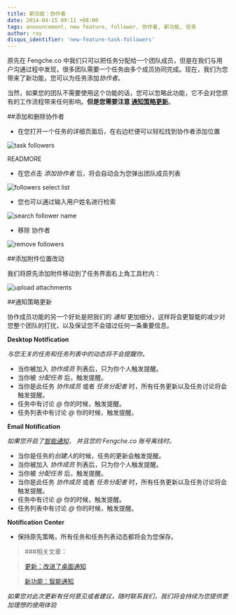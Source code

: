 ```yaml
---
title: 新功能：协作者
date: 2014-04-15 09:11 +08:00
tags: announcement, new feature, follower, 协作者, 新功能, 任务
author: roy
disqus_identifier: 'new-feature-task-followers'
---
```


原先在 Fengche.co 中我们只可以把任务分配给一个团队成员，但是在我们与用户沟通过程中发现，很多团队需要一个任务由多个成员协同完成。现在，我们为您带来了新功能，您可以为任务添加*协作者*。

当然，如果您的团队不需要使用这个功能的话，您可以忽略此功能，它不会对您原有的工作流程带来任何影响。**但是您需要注意 [通知策略更新](/updates-of-desktop-notification#notification_update)**。

##添加和删除协作者

* 在您打开一个任务的详细页面后，在右边栏便可以轻松找到协作者添加位置

![task followers](new-feature-task-followers/task_followers.png)

READMORE

* 在您点击 *添加协作者* 后，将会自动会为您弹出团队成员列表

![followers select list](new-feature-task-followers/followers_select_list.png)

* 您也可以通过输入用户姓名进行检索

![search follower name](new-feature-task-followers/search_follower.png)

* 移除 协作者

![remove followers](new-feature-task-followers/remove_follower.png)

##添加附件位置改动

我们将原先添加附件移动到了任务界面右上角工具栏内：

<div id="notification_update">
</div>

![upload attachments](new-feature-task-followers/upload_attachments.png)

##通知策略更新

协作成员功能的另一个好处是把我们的 *通知* 更加细分，这样将会更智能的减少对您整个团队的打扰，以及保证您不会错过任何一条重要信息。

**Desktop Notification**

*与您无关的任务和任务列表中的动态将不会提醒你。*

* 当你被加入 *协作成员* 列表后，只为你个人触发提醒。
* 当你被 *分配任务* 后，触发提醒。
* 当你是此任务 *协作成员* 或者 *任务分配者* 时，所有任务更新以及任务讨论将会触发提醒。
* 任务中有讨论 *@* 你的时候，触发提醒。
* 任务列表中有讨论 *@* 你的时候，触发提醒。

**Email Notification**

*如果您开启了[智能通知](/smart-notification-announcement)， 并且您的 Fengche.co 账号离线时。*

* 当你是任务的*创建人*的时候，任务的更新会触发提醒。
* 当你被加入 *协作成员* 列表后，只为你个人触发提醒。
* 当你被 *分配任务* 后，触发提醒。
* 当你是此任务 *协作成员* 或者 *任务分配者* 时，所有任务更新以及任务讨论将会触发提醒。
* 任务中有讨论 *@* 你的时候，触发提醒。
* 任务列表中有讨论 *@* 你的时候，触发提醒。

**Notification Center**

* 保持原先策略，所有任务和任务列表动态都将会为您保存。

> ###相关文章：

> [更新：改进了桌面通知](/updates-of-desktop-notification)

> [新功能：智能通知](/smart-notification-announcement)

*如果您对此次更新有任何意见或者建议，随时联系我们，我们将会持续为您提供更加理想的使用体验*
